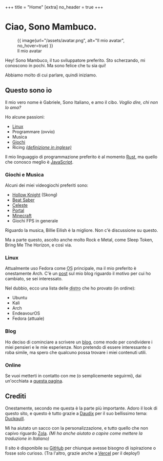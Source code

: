 +++
title = "Home"
[extra]
no_header = true
+++

# Ciao, Sono Mambuco.

<aside>
    <figure>
        {{ image(url="/assets/avatar.png", alt="Il mio avatar", no_hover=true) }}
        <figcaption>Il mio avatar</figcaption>
    </figure>
</aside>

Hey! Sono Mambuco, il tuo sviluppatore preferito. Sto scherzando, mi conoscono in pochi. Ma sono felice che tu sia qui!

Abbiamo molto di cui parlare, quindi iniziamo.


## Questo sono io

Il mio vero nome è Gabriele, Sono Italiano, e amo il cibo. *Voglio dire, chi non lo ama?*

Ho alcune passioni:

- [Linux](#linux)
- Programmare (ovvio)
- Musica
- [Giochi](#giochi-e-musica)
- Ricing [*(definizione in inglese)*](https://excaliburzero.gitbooks.io/an-introduction-to-linux-ricing/content/ricing.html/)

Il mio linguaggio di programmazione preferito è al momento [Rust](https://www.rust-lang.org/), ma quello che conosco meglio è [JavaScript](https://developer.mozilla.org/en-US/docs/Web/JavaScript/).

### Giochi e Musica

Alcuni dei miei videogiochi preferiti sono:

- [Hollow Knight](https://store.steampowered.com/app/367520/Hollow_Knight/) (Skong)
- [Beat Saber](https://store.steampowered.com/app/620980/Beat_Saber/)
- [Celeste](https://store.steampowered.com/app/504230/Celeste/)
- [Portal](https://store.steampowered.com/app/400/Portal/)
- [Minecraft](https://www.minecraft.net/)
- Giochi FPS in generale

Riguardo la musica, Billie Eilish è la migliore. Non c'è discussione su questo.

Ma a parte questo, ascolto anche molto Rock e Metal, come Sleep Token, Bring Me The Horizon, e così via.

### Linux

Attualmente uso Fedora come <abbr title="Sistema Operativo">OS</abbr> principale, ma il mio preferito è onestamente Arch.
C'è un [post](@/blog/2025-02-04-from-arch-to-fedora/index.it.md) sul mio blog riguardo il motivo per cui ho cambiato, se sei interessato.

Nel dubbio, ecco una lista delle <abbr title="Distribuzioni di Linux">distro</abbr> che ho provato (in ordine):

- Ubuntu
- Kali
- Arch
- EndeavourOS
- Fedora (attuale)

### Blog

Ho deciso di cominciare a scrivere un [blog](@/blog/_index.it.md), come modo per condividere i miei pensieri e le mie esperienze. Non pretendo di essere interessante o roba simile, ma spero che qualcuno possa trovare i miei contenuti utili.

### Online

Se vuoi metterti in contatto con me (o semplicemente seguirmi), dai un'occhiata a [questa pagina](@/online/index.it.md).

## Crediti

Onestamente, secondo me questa è la parte più importante. Adoro il look di questo sito, e questo è tutto grazie a [Daudix](https://daudix.one/) per il suo bellissimo tema: [Duckquill](https://duckquill.daudix.one/).

Mi ha aiutato un sacco con la personalizzazione, e tutto quello che non capivo riguardo [Zola](https://www.getzola.org/). *(Mi ha anche aiutato a capire come mettere la traduzione in Italiano)*

Il sito è disponibile su [GitHub](https://github.com/mambucodev/my-website/) per chiunque avesse bisogno di ispirazione o fosse solo curioso. (Tra l'altro, grazie anche a [Vercel](https://vercel.com/) per il deploy!)
